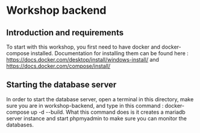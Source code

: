 # Workshop backend
## Introduction and requirements
To start with this workshop, you first need to have docker and docker-compose installed.
Documentation for installing them can be found here : https://docs.docker.com/desktop/install/windows-install/ and https://docs.docker.com/compose/install/

## Starting the database server
In order to start the database server, open a terminal in this directory, make sure you are in workshop-backend, and type in this command : docker-compose up -d --build.
What this command does is it creates a mariadb server instance and start phpmyadmin to make sure you can monitor the databases.